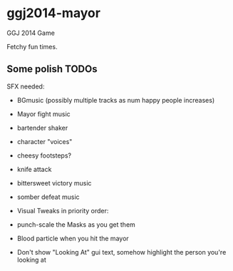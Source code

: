 ggj2014-mayor
=============

GGJ 2014 Game

Fetchy fun times.

Some polish TODOs
-----------------

SFX needed:

- BGmusic (possibly multiple tracks as num happy people increases)
- Mayor fight music
- bartender shaker
- character "voices"
- cheesy footsteps?
- knife attack
- bittersweet victory music
- somber defeat music

- Visual Tweaks in priority order:
- punch-scale the Masks as you get them
- Blood particle when you hit the mayor
- Don't show "Looking At" gui text, somehow highlight the person you're looking at


